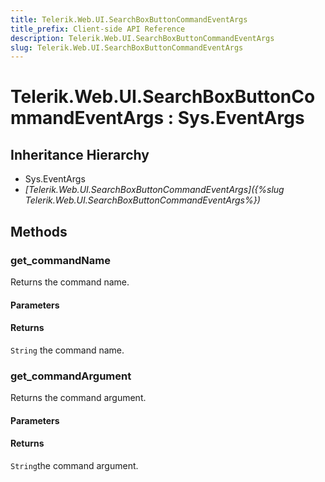```yaml
---
title: Telerik.Web.UI.SearchBoxButtonCommandEventArgs
title_prefix: Client-side API Reference
description: Telerik.Web.UI.SearchBoxButtonCommandEventArgs
slug: Telerik.Web.UI.SearchBoxButtonCommandEventArgs
---
```


# Telerik.Web.UI.SearchBoxButtonCommandEventArgs : Sys.EventArgs

## Inheritance Hierarchy

* Sys.EventArgs
* *[Telerik.Web.UI.SearchBoxButtonCommandEventArgs]({%slug Telerik.Web.UI.SearchBoxButtonCommandEventArgs%})*


## Methods

###  get_commandName

Returns the command name. 

#### Parameters

#### Returns

`String` the command name. 

### get_commandArgument

Returns the command argument. 

#### Parameters

#### Returns

`String`the command argument. 


